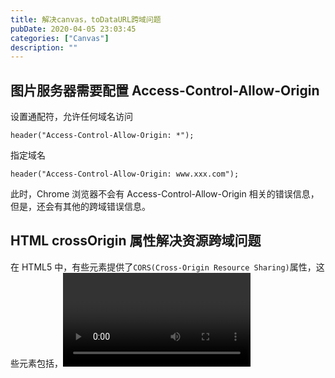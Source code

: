 ```yaml
---
title: 解决canvas，toDataURL跨域问题
pubDate: 2020-04-05 23:03:45
categories: ["Canvas"]
description: ""
---
```


## 图片服务器需要配置 Access-Control-Allow-Origin

设置通配符，允许任何域名访问

```
header("Access-Control-Allow-Origin: *");
```

指定域名

```
header("Access-Control-Allow-Origin: www.xxx.com");
```

此时，Chrome 浏览器不会有 Access-Control-Allow-Origin 相关的错误信息，但是，还会有其他的跨域错误信息。

## HTML crossOrigin 属性解决资源跨域问题

在 HTML5 中，有些元素提供了`CORS(Cross-Origin Resource Sharing)`属性，这些元素包括<img>，<video>，<script>等，而提供的属性名就是 crossOrigin 属性。

因此，上面的跨域问题可以这么处理：

```
const canvas = document.createElement('canvas');
const ctx = canvas.getContext('2d');
const img = new Image();
img.crossOrigin = 'anonymous';
img.onload = () => {
    canvas.width = img.width;
    canvas.height = img.height;
    ctx.drawImage(img, 0, 0, img.width, img.height);
    resolve(canvas.toDataURL());
};
img.src = url;
```

其中，只要`crossOrigin`的属性值不是`use-credentials`，全部都会解析为 anonymous，包括空字符串。

## url 加时间戳，清空缓存

如果上面还是没有解决跨域问题，那么要考虑图片是否被浏览器缓存住了。

没有加时间戳的请求

![image](https://user-images.githubusercontent.com/16217324/78502895-06235500-7796-11ea-85a7-a21076268933.png)

加上时间戳的请求
![94630f5b463e7c0db0c2b04d978b6a7](https://user-images.githubusercontent.com/16217324/78502902-150a0780-7796-11ea-9f2c-625bf6da8051.png)

因此，代码可以这么写

```
const canvas = document.createElement('canvas');
const ctx = canvas.getContext('2d');
const img = new Image();
img.crossOrigin = 'Anonymous';
img.onload = () => {
    canvas.width = img.width;
    canvas.height = img.height;
    ctx.drawImage(img, 0, 0, img.width, img.height);
    resolve(canvas.toDataURL());
};
img.src = url + '?time=' + new Date().valueOf();
```
